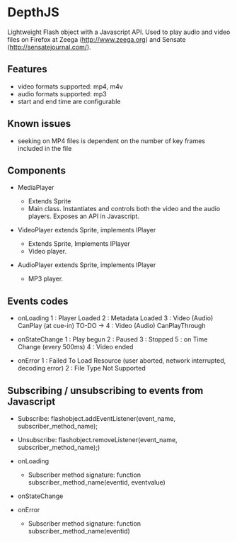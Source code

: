 DepthJS
=======
Lightweight Flash object with a Javascript API. Used to play audio and video files on Firefox at Zeega (http://www.zeega.org) and Sensate (http://sensatejournal.com/).

Features
--------

- video formats supported: mp4, m4v
- audio formats supported: mp3
- start and end time are configurable

Known issues
------------

- seeking on MP4 files is dependent on the number of key frames included in the file

Components
------------

- MediaPlayer 
	- Extends Sprite
	- Main class. Instantiates and controls both the video and the audio players. Exposes an API in Javascript.

- VideoPlayer extends Sprite, implements IPlayer
	- Extends Sprite, Implements IPlayer
	- Video player. 

- AudioPlayer extends Sprite, implements IPlayer
	- MP3 player. 

Events codes
------------

- onLoading
	1 : Player Loaded
	2 : Metadata Loaded
	3 : Video (Audio) CanPlay (at cue-in)
	TO-DO -> 4 : Video (Audio) CanPlayThrough
	
- onStateChange
	1 : Play begun
	2 : Paused
	3 : Stopped
	5 : on Time Change (every 500ms)
	4 : Video ended
	
- onError
	1 : Failed To Load Resource (user aborted, network interrupted, decoding error)
	2 : File Type Not Supported

Subscribing / unsubscribing to events from Javascript
-----------------------------------------------------

- Subscribe: flashobject.addEventListener(event_name, subscriber_method_name);
- Unsubscribe: flashobject.removeListener(event_name, subscriber_method_name);)

- onLoading
	- Subscriber method signature: function subscriber_method_name(eventid, eventvalue)
- onStateChange
- onError	
	- Subscriber method signature: function subscriber_method_name(eventid)